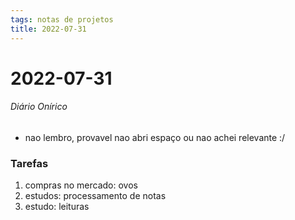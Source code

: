 ```yaml
---
tags: notas de projetos
title: 2022-07-31  
---
```

# 2022-07-31  
###### Diário Onírico
- nao lembro, provavel nao abri espaço ou nao achei relevante :/

### Tarefas
1. compras no mercado: ovos
2. estudos: processamento de notas
3. estudo: leituras


